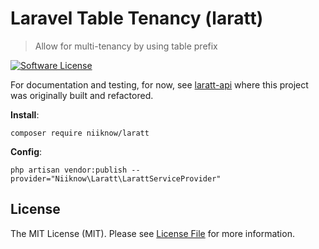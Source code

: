 # Laravel Table Tenancy (laratt)
> Allow for multi-tenancy by using table prefix

[![Software License](https://img.shields.io/badge/license-MIT-brightgreen.svg?style=flat-square)](LICENSE.md)

For documentation and testing, for now, see [laratt-api](https://github.com/niiknow/laratt-api) where this project was originally built and refactored.

**Install**:
```
composer require niiknow/laratt
```

**Config**:
```
php artisan vendor:publish --provider="Niiknow\Laratt\LarattServiceProvider"
```


## License

The MIT License (MIT). Please see [License File](LICENSE.md) for more information.
